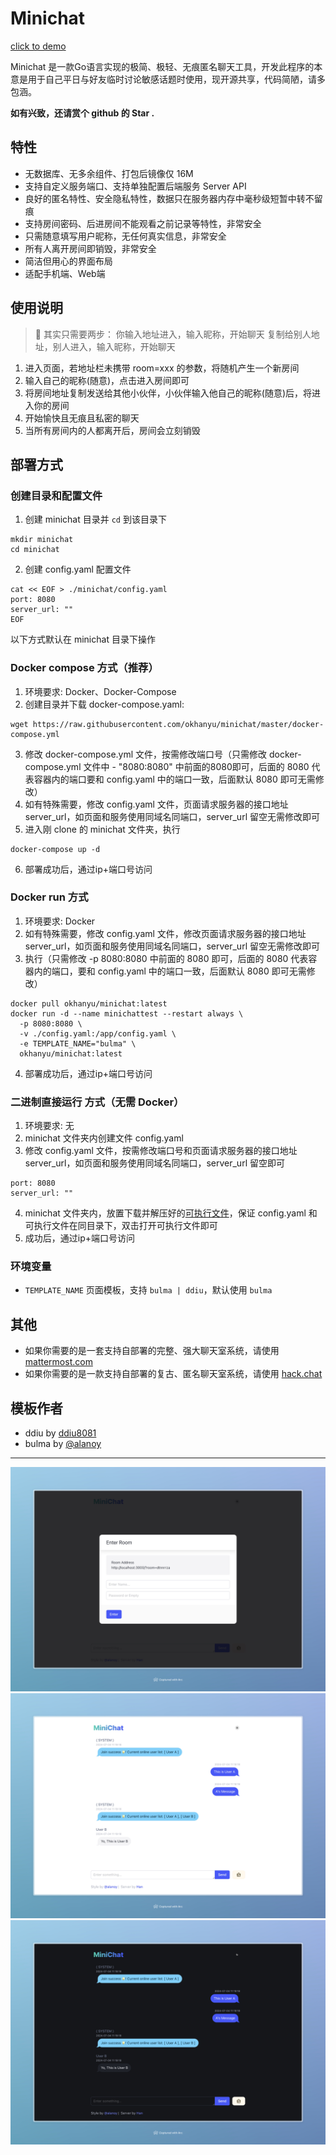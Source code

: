 # Minichat  

[click to demo](https://minichat.seeyou.me)  
  
Minichat 是一款Go语言实现的极简、极轻、无痕匿名聊天工具，开发此程序的本意是用于自己平日与好友临时讨论敏感话题时使用，现开源共享，代码简陋，请多包涵。

**如有兴致，还请赏个 github 的 Star .**

## 特性

* 无数据库、无多余组件、打包后镜像仅 16M
* 支持自定义服务端口、支持单独配置后端服务 Server API
* 良好的匿名特性、安全隐私特性，数据只在服务器内存中毫秒级短暂中转不留痕
* 支持房间密码、后进房间不能观看之前记录等特性，非常安全
* 只需随意填写用户昵称，无任何真实信息，非常安全
* 所有人离开房间即销毁，非常安全
* 简洁但用心的界面布局
* 适配手机端、Web端

## 使用说明

> 🌟 其实只需要两步：
> 你输入地址进入，输入昵称，开始聊天
> 复制给别人地址，别人进入，输入昵称，开始聊天

1. 进入页面，若地址栏未携带 room=xxx 的参数，将随机产生一个新房间
2. 输入自己的昵称(随意)，点击进入房间即可
3. 将房间地址复制发送给其他小伙伴，小伙伴输入他自己的昵称(随意)后，将进入你的房间
4. 开始愉快且无痕且私密的聊天
5. 当所有房间内的人都离开后，房间会立刻销毁

## 部署方式

### 创建目录和配置文件

1. 创建 minichat 目录并 `cd` 到该目录下
```
mkdir minichat
cd minichat
```

2. 创建 config.yaml 配置文件
```
cat << EOF > ./minichat/config.yaml
port: 8080
server_url: ""
EOF
```

以下方式默认在 minichat 目录下操作

### Docker compose 方式（推荐）

1. 环境要求: Docker、Docker-Compose
2. 创建目录并下载 docker-compose.yaml:
```
wget https://raw.githubusercontent.com/okhanyu/minichat/master/docker-compose.yml
```
3. 修改 docker-compose.yml 文件，按需修改端口号（只需修改 docker-compose.yml 文件中 - "8080:8080" 中前面的8080即可，后面的 8080 代表容器内的端口要和 config.yaml 中的端口一致，后面默认 8080 即可无需修改）
4. 如有特殊需要，修改 config.yaml 文件，页面请求服务器的接口地址 server_url，如页面和服务使用同域名同端口，server_url 留空无需修改即可
5. 进入刚 clone 的 minichat 文件夹，执行
```
docker-compose up -d
```
6. 部署成功后，通过ip+端口号访问

### Docker run 方式

1. 环境要求: Docker
2. 如有特殊需要，修改 config.yaml 文件，修改页面请求服务器的接口地址 server_url，如页面和服务使用同域名同端口，server_url 留空无需修改即可
3. 执行（只需修改 -p 8080:8080 中前面的 8080 即可，后面的 8080 代表容器内的端口，要和 config.yaml 中的端口一致，后面默认 8080 即可无需修改）
```
docker pull okhanyu/minichat:latest
docker run -d --name minichattest --restart always \
  -p 8080:8080 \
  -v ./config.yaml:/app/config.yaml \
  -e TEMPLATE_NAME="bulma" \
  okhanyu/minichat:latest
```
4. 部署成功后，通过ip+端口号访问

### 二进制直接运行 方式（无需 Docker）

1. 环境要求: 无
2. minichat 文件夹内创建文件 config.yaml
3. 修改 config.yaml 文件，按需修改端口号和页面请求服务器的接口地址 server_url，如页面和服务使用同域名同端口，server_url 留空即可
```
port: 8080
server_url: ""
```
4. minichat 文件夹内，放置下载并解压好的[可执行文件](https://github.com/okhanyu/minichat/releases/)，保证 config.yaml 和 可执行文件在同目录下，双击打开可执行文件即可
5. 成功后，通过ip+端口号访问

### 环境变量

* `TEMPLATE_NAME` 页面模板，支持 `bulma | ddiu`，默认使用 `bulma`

## 其他
* 如果你需要的是一套支持自部署的完整、强大聊天室系统，请使用 [mattermost.com](https://mattermost.com/)
* 如果你需要的是一款支持自部署的复古、匿名聊天室系统，请使用 [hack.chat](https://hack.chat/)

## 模板作者

* ddiu by [ddiu8081](https://ddiu.io)
* bulma by [@alanoy](https://ideapart.com)
---

![](screenshots/EnterRoom.jpeg)
![](screenshots/ChatView.jpeg)
![](screenshots/DarkMode.jpeg)
